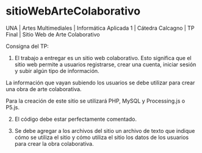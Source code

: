 # sitioWebArteColaborativo
UNA | Artes Multimediales | Informática Aplicada 1 | Cátedra Calcagno | TP Final | Sitio Web de Arte Colaborativo

Consigna del TP:

1) El trabajo a entregar es un sitio web colaborativo. Esto significa que el sitio web permite a usuarios registrarse, crear una cuenta, iniciar sesión y subir algún tipo de información.

La información que vayan subiendo los usuarios se debe utilizar para crear una obra de arte colaborativa. 

Para la creación de este sitio se utilizará PHP, MySQL y Processing.js o P5.js.

2) El código debe estar perfectamente comentado.

3) Se debe agregar a los archivos del sitio un archivo de texto que indique cómo se utiliza el sitio y cómo utiliza el sitio los datos de los usuarios para crear la obra colaborativa.